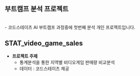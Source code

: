 ## 부트캠프 분석 프로젝트
<br>
- 코드스테이츠 AI 부트캠프 과정중에 첫번째 분석 개인 프로젝트입니다. <br>

## STAT_video_game_sales
- **프로젝트 주제**
  - 통계분석을 통한 지역별 비디오게임 판매량 비교분석
  - 데이터 : 코드스테이츠 제공
<br><br>
